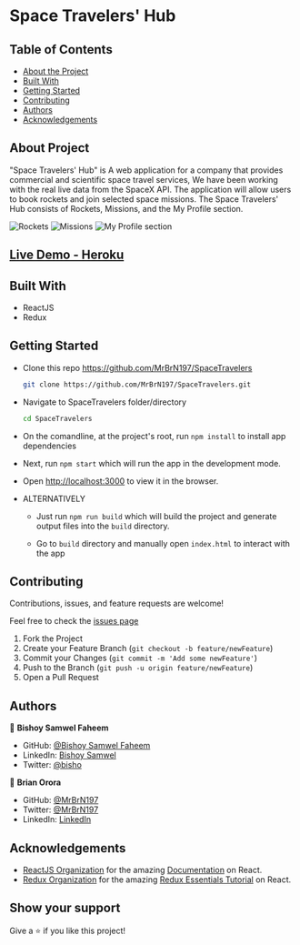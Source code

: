 # Space Travelers' Hub

## Table of Contents

* [About the Project](#about-the-project)
* [Built With](#built-with)
* [Getting Started](#getting-started)
* [Contributing](#contributing)
* [Authors](#author)
* [Acknowledgements](#acknowledgements)

## About Project

"Space Travelers' Hub" is A web application for a company that provides commercial and scientific space travel services, We have been  working with the real live data from the SpaceX API. The application will allow users to book rockets and join selected space missions.
The Space Travelers' Hub consists of Rockets, Missions, and the My Profile section.

![Rockets](https://user-images.githubusercontent.com/29541335/141110078-f3941014-a4cc-491a-8875-419fb2d9582b.png)
![Missions](https://user-images.githubusercontent.com/29541335/141110128-6114f633-977e-4421-92ad-73f319a142a4.png)
![My Profile section](https://user-images.githubusercontent.com/29541335/141110154-bca00c72-77de-4bb0-9476-39a7c7906529.png)




<!-- ## [Live Demo - GH pages]() -->
<!-- ## [Live Demo - Netlify]() -->
## [Live Demo - Heroku](https://spacextravellers.herokuapp.com/)

## Built With

* ReactJS
* Redux


## Getting Started

* Clone this repo <https://github.com/MrBrN197/SpaceTravelers>

    ```bash
    git clone https://github.com/MrBrN197/SpaceTravelers.git
    ```

* Navigate to SpaceTravelers folder/directory

    ```bash
    cd SpaceTravelers
    ```

* On the comandline, at the project's root, run ```npm install``` to install app dependencies

* Next, run ```npm start``` which will run the app in the development mode.

* Open [http://localhost:3000](http://localhost:3000) to view it in the browser.

* ALTERNATIVELY

  * Just run ```npm run build``` which will build the project and generate output files into the ```build``` directory.

  * Go to ```build``` directory and manually open ```index.html``` to interact with the app


## Contributing

Contributions, issues, and feature requests are welcome!

Feel free to check the [issues page](../../issues)

  1. Fork the Project
  2. Create your Feature Branch (`git checkout -b feature/newFeature`)
  3. Commit your Changes (`git commit -m 'Add some newFeature'`)
  4. Push to the Branch (`git push -u origin feature/newFeature`)
  5. Open a Pull Request

## Authors

👤 **Bishoy Samwel Faheem**

- GitHub: [@Bishoy Samwel Faheem](https://github.com/Bishoy-Samwel)
- LinkedIn: [Bishoy Samwel](https://www.linkedin.com/in/bishoy-samwuel-ss/)
- Twitter: [@bisho](https://twitter.com/BishoFaheem15)

👤 **Brian Orora**

- GitHub: [@MrBrN197](https://github.com/MrBrN197)
- Twitter: [@MrBrN197](https://twitter.com/MrBrN197)
- LinkedIn: [LinkedIn](https://www.linkedin.com/in/brian-orora-2b7883a7/)

## Acknowledgements

* [ReactJS Organization](https://reactjs.org/) for the amazing [Documentation](https://reactjs.org/docs/getting-started.html) on React.
* [Redux Organization](https://redux.js.org/) for the amazing [Redux Essentials Tutorial](https://redux.js.org/tutorials/essentials/part-1-overview-concepts) on React.

## Show your support

Give a ⭐️ if you like this project!
